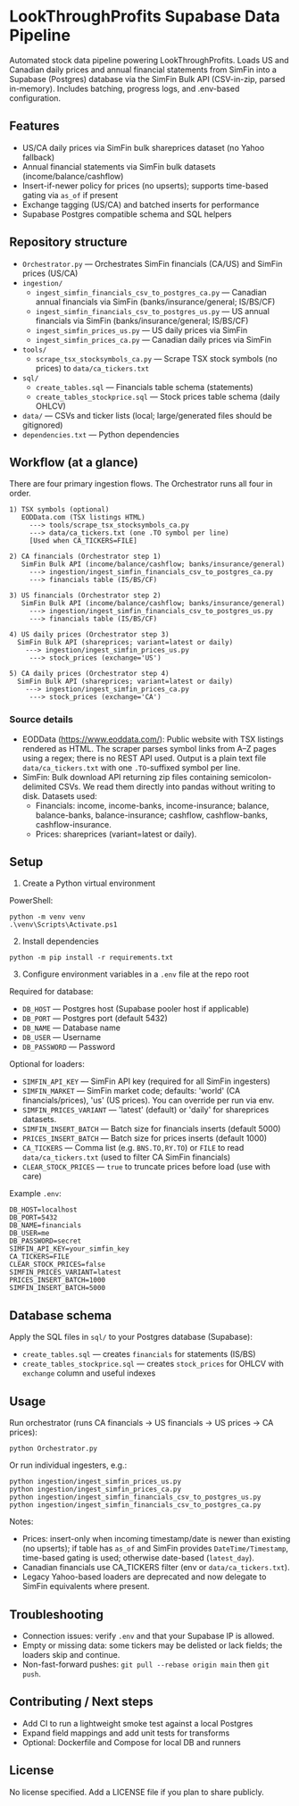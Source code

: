 # LookThroughProfits Supabase Data Pipeline

Automated stock data pipeline powering LookThroughProfits. Loads US and Canadian daily prices and annual financial statements from SimFin into a Supabase (Postgres) database via the SimFin Bulk API (CSV-in-zip, parsed in-memory). Includes batching, progress logs, and .env-based configuration.

## Features

- US/CA daily prices via SimFin bulk shareprices dataset (no Yahoo fallback)
- Annual financial statements via SimFin bulk datasets (income/balance/cashflow)
- Insert-if-newer policy for prices (no upserts); supports time-based gating via `as_of` if present
- Exchange tagging (US/CA) and batched inserts for performance
- Supabase Postgres compatible schema and SQL helpers

## Repository structure

- `Orchestrator.py` — Orchestrates SimFin financials (CA/US) and SimFin prices (US/CA)
- `ingestion/`
  - `ingest_simfin_financials_csv_to_postgres_ca.py` — Canadian annual financials via SimFin (banks/insurance/general; IS/BS/CF)
  - `ingest_simfin_financials_csv_to_postgres_us.py` — US annual financials via SimFin (banks/insurance/general; IS/BS/CF)
  - `ingest_simfin_prices_us.py` — US daily prices via SimFin
  - `ingest_simfin_prices_ca.py` — Canadian daily prices via SimFin
- `tools/`
  - `scrape_tsx_stocksymbols_ca.py` — Scrape TSX stock symbols (no prices) to `data/ca_tickers.txt`
- `sql/`
  - `create_tables.sql` — Financials table schema (statements)
  - `create_tables_stockprice.sql` — Stock prices table schema (daily OHLCV)
- `data/` — CSVs and ticker lists (local; large/generated files should be gitignored)
- `dependencies.txt` — Python dependencies

## Workflow (at a glance)

There are four primary ingestion flows. The Orchestrator runs all four in order.

```
1) TSX symbols (optional)
   EODData.com (TSX listings HTML)
     ---> tools/scrape_tsx_stocksymbols_ca.py
     ---> data/ca_tickers.txt (one .TO symbol per line)
     [Used when CA_TICKERS=FILE]

2) CA financials (Orchestrator step 1)
   SimFin Bulk API (income/balance/cashflow; banks/insurance/general)
     ---> ingestion/ingest_simfin_financials_csv_to_postgres_ca.py
     ---> financials table (IS/BS/CF)

3) US financials (Orchestrator step 2)
   SimFin Bulk API (income/balance/cashflow; banks/insurance/general)
     ---> ingestion/ingest_simfin_financials_csv_to_postgres_us.py
     ---> financials table (IS/BS/CF)

4) US daily prices (Orchestrator step 3)
  SimFin Bulk API (shareprices; variant=latest or daily)
    ---> ingestion/ingest_simfin_prices_us.py
     ---> stock_prices (exchange='US')

5) CA daily prices (Orchestrator step 4)
  SimFin Bulk API (shareprices; variant=latest or daily)
    ---> ingestion/ingest_simfin_prices_ca.py
     ---> stock_prices (exchange='CA')
```

### Source details

- EODData (https://www.eoddata.com/): Public website with TSX listings rendered as HTML. The scraper parses symbol links from A–Z pages using a regex; there is no REST API used. Output is a plain text file `data/ca_tickers.txt` with one `.TO`-suffixed symbol per line.
- SimFin: Bulk download API returning zip files containing semicolon-delimited CSVs. We read them directly into pandas without writing to disk. Datasets used:
  - Financials: income, income-banks, income-insurance; balance, balance-banks, balance-insurance; cashflow, cashflow-banks, cashflow-insurance.
  - Prices: shareprices (variant=latest or daily).

## Setup

1. Create a Python virtual environment

PowerShell:

```
python -m venv venv
.\venv\Scripts\Activate.ps1
```

2. Install dependencies

```
python -m pip install -r requirements.txt
```

3. Configure environment variables in a `.env` file at the repo root

Required for database:

- `DB_HOST` — Postgres host (Supabase pooler host if applicable)
- `DB_PORT` — Postgres port (default 5432)
- `DB_NAME` — Database name
- `DB_USER` — Username
- `DB_PASSWORD` — Password

Optional for loaders:

- `SIMFIN_API_KEY` — SimFin API key (required for all SimFin ingesters)
- `SIMFIN_MARKET` — SimFin market code; defaults: 'world' (CA financials/prices), 'us' (US prices). You can override per run via env.
- `SIMFIN_PRICES_VARIANT` — 'latest' (default) or 'daily' for shareprices datasets.
- `SIMFIN_INSERT_BATCH` — Batch size for financials inserts (default 5000)
- `PRICES_INSERT_BATCH` — Batch size for prices inserts (default 1000)
- `CA_TICKERS` — Comma list (e.g. `BNS.TO,RY.TO`) or `FILE` to read `data/ca_tickers.txt` (used to filter CA SimFin financials)
- `CLEAR_STOCK_PRICES` — `true` to truncate prices before load (use with care)

Example `.env`:

```
DB_HOST=localhost
DB_PORT=5432
DB_NAME=financials
DB_USER=me
DB_PASSWORD=secret
SIMFIN_API_KEY=your_simfin_key
CA_TICKERS=FILE
CLEAR_STOCK_PRICES=false
SIMFIN_PRICES_VARIANT=latest
PRICES_INSERT_BATCH=1000
SIMFIN_INSERT_BATCH=5000
```

## Database schema

Apply the SQL files in `sql/` to your Postgres database (Supabase):

- `create_tables.sql` — creates `financials` for statements (IS/BS)
- `create_tables_stockprice.sql` — creates `stock_prices` for OHLCV with `exchange` column and useful indexes

## Usage

Run orchestrator (runs CA financials → US financials → US prices → CA prices):

```
python Orchestrator.py
```

Or run individual ingesters, e.g.:

```
python ingestion/ingest_simfin_prices_us.py
python ingestion/ingest_simfin_prices_ca.py
python ingestion/ingest_simfin_financials_csv_to_postgres_us.py
python ingestion/ingest_simfin_financials_csv_to_postgres_ca.py
```

Notes:

- Prices: insert-only when incoming timestamp/date is newer than existing (no upserts); if table has `as_of` and SimFin provides `DateTime/Timestamp`, time-based gating is used; otherwise date-based (`latest_day`).
- Canadian financials use CA_TICKERS filter (env or `data/ca_tickers.txt`).
- Legacy Yahoo-based loaders are deprecated and now delegate to SimFin equivalents where present.

## Troubleshooting

- Connection issues: verify `.env` and that your Supabase IP is allowed.
- Empty or missing data: some tickers may be delisted or lack fields; the loaders skip and continue.
- Non-fast-forward pushes: `git pull --rebase origin main` then `git push`.

## Contributing / Next steps

- Add CI to run a lightweight smoke test against a local Postgres
- Expand field mappings and add unit tests for transforms
- Optional: Dockerfile and Compose for local DB and runners

## License

No license specified. Add a LICENSE file if you plan to share publicly.

